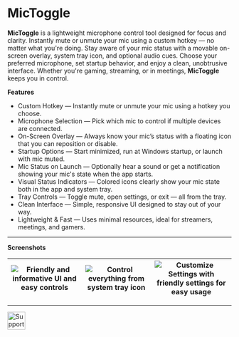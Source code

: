 
# MicToggle

**MicToggle** is a lightweight microphone control tool designed for focus and clarity. Instantly mute or unmute your mic using a custom hotkey — no matter what you're doing. Stay aware of your mic status with a movable on-screen overlay, system tray icon, and optional audio cues. Choose your preferred microphone, set startup behavior, and enjoy a clean, unobtrusive interface. Whether you're gaming, streaming, or in meetings, **MicToggle** keeps you in control.

**Features**

* Custom Hotkey — Instantly mute or unmute your mic using a hotkey you choose.
* Microphone Selection — Pick which mic to control if multiple devices are connected.
* On-Screen Overlay — Always know your mic’s status with a floating icon that you can reposition or disable.
* Startup Options — Start minimized, run at Windows startup, or launch with mic muted.
* Mic Status on Launch — Optionally hear a sound or get a notification showing your mic's state when the app starts.
* Visual Status Indicators — Colored icons clearly show your mic state both in the app and system tray.
* Tray Controls — Toggle mute, open settings, or exit — all from the tray.
* Clean Interface — Simple, responsive UI designed to stay out of your way.
* Lightweight & Fast — Uses minimal resources, ideal for streamers, meetings, and gamers.

---

**Screenshots**

| ![Friendly and informative UI and easy controls](https://lh3.googleusercontent.com/d/1Pin0Hsm3NoXvLcYOD3j-p3G9fXr_Ranm) | ![Control everything from system tray icon](https://lh3.googleusercontent.com/d/1ESk53r9PJZqKNdsSuoHe7w5MA9iAQ9ov) | ![Customize Settings with friendly settings for easy usage](https://lh3.googleusercontent.com/d/17nCY28z-BWAM7MaJuYrmLwxfVQI63m24) |
|:-:|:-:|:-:|

---

<a href='https://ko-fi.com/K3K71LV5WU' target='_blank'>
    <img height='40' style='border:0px;height:40px;' src='https://storage.ko-fi.com/cdn/brandasset/v2/support_me_on_kofi_beige.png' border='0' alt='Support Me on Ko-fi' />
</a>
